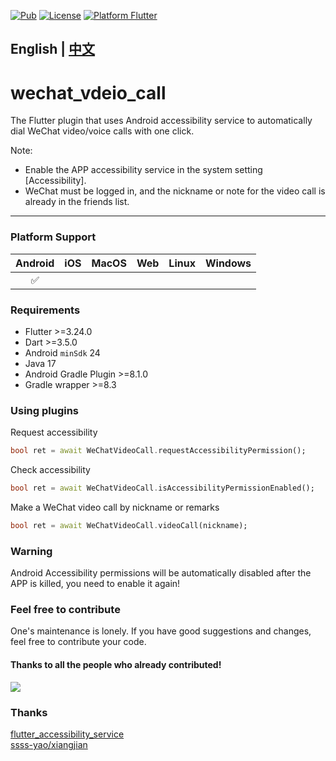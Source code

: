 [![Pub](https://img.shields.io/pub/v/wechat_video_call)](https://pub.dev/packages/wechat_video_call)
[![License](https://img.shields.io/badge/license-MIT-green.svg)](/LICENSE)
[![Platform Flutter](https://img.shields.io/badge/platform-Flutter-blue.svg)](https://flutter.dev)

## English | [中文](https://github.com/davidche1116/wechat_video_call/blob/main/README_CN.md)
# wechat_vdeio_call

The Flutter plugin that uses Android accessibility service to automatically dial WeChat video/voice calls with one click.

Note:
- Enable the APP accessibility service in the system setting [Accessibility].
- WeChat must be logged in, and the nickname or note for the video call is already in the friends list.

---

### Platform Support

| Android | iOS | MacOS | Web | Linux | Windows |
| :-----: | :-: | :---: | :-: | :---: | :-----: |
|   ✅    |   |     |   |     |       |

### Requirements

- Flutter >=3.24.0
- Dart >=3.5.0
- Android `minSdk` 24
- Java 17
- Android Gradle Plugin >=8.1.0
- Gradle wrapper >=8.3

### Using plugins
Request accessibility
```dart
bool ret = await WeChatVideoCall.requestAccessibilityPermission();
```

Check accessibility
```dart
bool ret = await WeChatVideoCall.isAccessibilityPermissionEnabled();
```

Make a WeChat video call by nickname or remarks
```dart
bool ret = await WeChatVideoCall.videoCall(nickname);
```

### Warning

Android Accessibility permissions will be automatically disabled after the APP is killed, you need to enable it again!

### Feel free to contribute
One's maintenance is lonely. If you have good suggestions and changes, feel free to contribute your code.

#### Thanks to all the people who already contributed!

<a href="https://github.com/davidche1116/wechat_video_call/graphs/contributors">
    <img src="https://contrib.rocks/image?repo=davidche1116/wechat_video_call" />
</a>

### Thanks
[flutter_accessibility_service](https://pub.dev/packages/flutter_accessibility_service)  
[ssss-yao/xiangjian](https://github.com/ssss-yao/xiangjian)  
